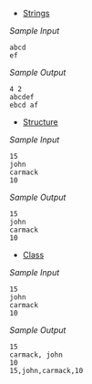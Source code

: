 - [Strings](https://github.com/AmanDhimanD/CPP/blob/main/01_HR/Strings.cpp)

*Sample Input*
```
abcd
ef
```
*Sample Output*
```
4 2
abcdef
ebcd af
```

- [Structure](https://github.com/AmanDhimanD/CPP/blob/main/01_HR/Structs.cpp)

*Sample Input*
```
15
john
carmack
10
```
*Sample Output*
```
15
john
carmack
10
```

- [Class](https://github.com/AmanDhimanD/CPP/blob/main/01_HR/Class.cpp)

*Sample Input*
```
15
john
carmack
10
```
*Sample Output*
```
15
carmack, john
10
15,john,carmack,10
```



